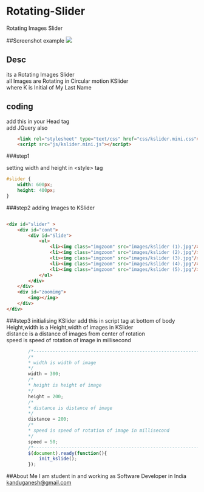 # Rotating-Slider
Rotating Images Slider


##Screenshot example
![](https://github.com/GaneshKandu/Rotating-Slider/blob/master/sceenshot/screenshot.gif)
## Desc
its a Rotating Images Slider<br/>
all Images are Rotating in Circular motion
KSlider<br/>
where K is Initial of My Last Name

## coding

add this in your Head tag<br/>
add JQuery also
```html
	<link rel="stylesheet" type="text/css" href="css/kslider.mini.css">
	<script src="js/kslider.mini.js"></script> 
```
###step1

setting width and height in &lt;style&gt; tag 
``` css
#slider {
	width: 600px;
	height: 400px;
}
```
###step2
adding Images to KSlider 

``` html

<div id="slider" >
	<div id="cont">
		<div id="Slide">
			<ul>
				<li><img class="imgzoom" src="images/kslider (1).jpg"/></li>
				<li><img class="imgzoom" src="images/kslider (2).jpg"/></li>
				<li><img class="imgzoom" src="images/kslider (3).jpg"/></li>
				<li><img class="imgzoom" src="images/kslider (4).jpg"/></li>
				<li><img class="imgzoom" src="images/kslider (5).jpg"/></li>
			</ul>
		</div>
	</div>
	<div id="zoomimg">
		<img></img>
	</div>
</div>
```
###step3
initialising KSlider
add this in script tag at bottom of body<br/>
Height,width is a Height,width of images in KSlider<br/>
distance is a distance of images from center of rotation<br/>
speed is speed of rotation of image in millisecond<br/>
```javascript
		/*---------------------------------------------------------------*/
		/*
		* width is width of image
		*/
		width = 300;
		/*
		* height is height of image
		*/
		height = 200;
		/*
		* distance is distance of image
		*/
		distance = 200;
		/*
		* speed is speed of rotation of image in millisecond
		*/
		speed = 50;
		/*---------------------------------------------------------------*/
		$(document).ready(function(){
			init_kslide();
		});
```

##About Me
I am student in and working as Software Developer in India<br/>
[kanduganesh@gmail.com](mailto:kanduganesh@gmail.com)
